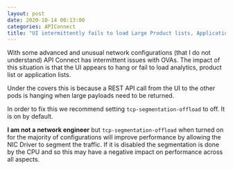 ```yaml
---
layout: post
date: 2020-10-14 00:13:00
categories: APIConnect
title: "UI intermittently fails to load Large Product lists, Application List, Consumer Org lists  or  Analytics"
---
```


With some advanced and unusual network configurations (that I do not understand) API  Connect has intermittent issues with OVAs. The impact of this situation is that the UI appears to hang or fail to load analytics, product list or application lists.
<!--more-->

Under the covers this is because a REST API call from the UI to the other pods is hanging when large payloads need to be returned.

In order to fix this we recommend setting `tcp-segmentation-offload` to  off. It is on by default.

**I am not a network engineer** but `tcp-segmentation-offload` when turned on for the majority of configurations will improve  performance by allowing the NIC Driver to segment the traffic. If it is disabled the segmentation is done by the CPU and so this may have a negative impact on performance across all aspects.

<!-- Thanks to the two gentlemen ..... for assisting with this. -->

